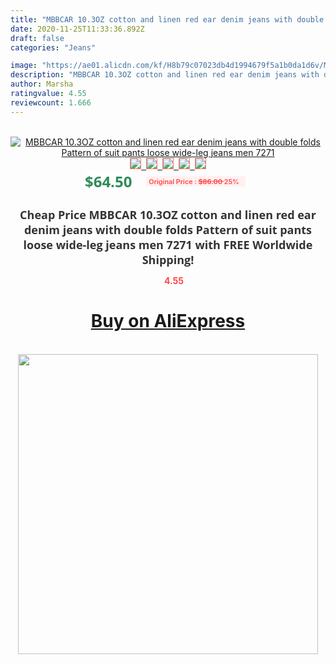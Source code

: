 ```yaml
---
title: "MBBCAR 10.3OZ cotton and linen red ear denim jeans with double folds Pattern of suit pants loose wide-leg jeans men 7271"
date: 2020-11-25T11:33:36.892Z
draft: false
categories: "Jeans"

image: "https://ae01.alicdn.com/kf/H8b79c07023db4d1994679f5a1b0da1d6v/MBBCAR-10-3OZ-cotton-and-linen-red-ear-denim-jeans-with-double-folds-Pattern-of-suit.jpg"
description: "MBBCAR 10.3OZ cotton and linen red ear denim jeans with double folds Pattern of suit pants loose wide-leg jeans men 7271"
author: Marsha
ratingvalue: 4.55
reviewcount: 1.666
---
```

<br>
<div style="text-align: center;">
<a href="https://s.click.aliexpress.com/e/_AUFNnB" target="_blank" rel="nofollow noopener noreferrer"><img alt="MBBCAR 10.3OZ cotton and linen red ear denim jeans with double folds Pattern of suit pants loose wide-leg jeans men 7271" class="magnifier-image" src="https://ae01.alicdn.com/kf/H8b79c07023db4d1994679f5a1b0da1d6v/MBBCAR-10-3OZ-cotton-and-linen-red-ear-denim-jeans-with-double-folds-Pattern-of-suit.jpg_640x640.jpg">
<br>
<img style="border:1px solid salmon" src="https://ae01.alicdn.com/kf/H8b79c07023db4d1994679f5a1b0da1d6v/MBBCAR-10-3OZ-cotton-and-linen-red-ear-denim-jeans-with-double-folds-Pattern-of-suit.jpg_120x120.jpg">&nbsp;&nbsp;<img style="border:1px solid salmon" src="https://ae01.alicdn.com/kf/Hd7cd7b2b5a11470e8e632c0ac5538b5bK/MBBCAR-10-3OZ-cotton-and-linen-red-ear-denim-jeans-with-double-folds-Pattern-of-suit.jpg_120x120.jpg">&nbsp;&nbsp;<img style="border:1px solid salmon" src="https://ae01.alicdn.com/kf/H4dbe2990252b4733aecd7aad5f7f693c6/MBBCAR-10-3OZ-cotton-and-linen-red-ear-denim-jeans-with-double-folds-Pattern-of-suit.jpg_120x120.jpg">&nbsp;&nbsp;<img style="border:1px solid salmon" src="https://ae01.alicdn.com/kf/H88e726a8f4824619bf70d64a33cb2d8cr/MBBCAR-10-3OZ-cotton-and-linen-red-ear-denim-jeans-with-double-folds-Pattern-of-suit.jpg_120x120.jpg">&nbsp;&nbsp;<img style="border:1px solid salmon" src="https://ae01.alicdn.com/kf/H18e8cb5890d74b9085fb6c6faee6a58b5/MBBCAR-10-3OZ-cotton-and-linen-red-ear-denim-jeans-with-double-folds-Pattern-of-suit.jpg_120x120.jpg"></a></div><br0>
<div style="text-align: center;"><span style="background-color: white; border: 0px; box-sizing: border-box; color: seagreen; display: inline-block; font-family: &quot;open sans&quot; , &quot;arial&quot; , &quot;helvetica&quot; , sans-serif , &quot;heiti&quot;; font-size: 24px; font-stretch: inherit; font-weight: 700; line-height: inherit; margin: 0px 10px 0px 0px; padding: 0px; vertical-align: middle;">$64.50 </span>
<span style="background: rgb(255 , 241 , 241); border-radius: 3px; border: 0px; box-sizing: border-box; color: #ff4747; display: inline-block; font-family: inherit; font-size: 12px; font-stretch: inherit; font-style: inherit; font-variant: inherit; font-weight: 600; line-height: inherit; margin: 0px; padding: 2px 5px; transform: scale(0.9); vertical-align: middle;">Original Price : <b style="text-decoration: line-through;">$86.00 </b> 25%&nbsp;&nbsp;</span></div>
<h1 style="color: #333333; display: inline-block; font-family: &quot;open sans&quot; , &quot;arial&quot; , &quot;helvetica&quot; , sans-serif , &quot;heiti&quot;; font-size: 18px; font-stretch: inherit; font-weight: 700; text-align: center;">Cheap Price MBBCAR 10.3OZ cotton and linen red ear denim jeans with double folds Pattern of suit pants loose wide-leg jeans men 7271 with FREE Worldwide Shipping!</h1>
<div style="color: #ff4747; text-align: center;">
<img src="https://4.bp.blogspot.com/-M0ZcTcb-5uY/XleCXlxnR4I/AAAAAAAAAEc/OrjgMkXV1oMQFaCRZj5HQwOCBcu3w1FegCPcBGAYYCw/s1600/star.png" style="height: 15px;">&nbsp;<b>4.55</b></div>
<div class="button_cont" align="center"><a class="buynow_a" href="https://s.click.aliexpress.com/e/_AUFNnB" target="_blank" rel="nofollow noopener noreferrer"><H1>Buy on AliExpress</H1></a></div><br>
<div class="separator" style="clear: both; text-align: center;">
<img src="https://lh3.googleusercontent.com/-pTy5HemUv9M/XlePHvY0dAI/AAAAAAAAAE4/0nX5iRUoIWY8eMW9Dpxeirr157OZliDIgCLcBGAsYHQ/s1600/badge.gif" width="480">
</div>
